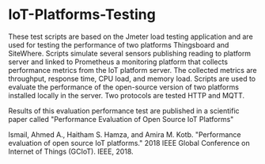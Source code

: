 # IoT-Platforms-Testing


These test scripts are based on the Jmeter load testing application and are used for testing the performance of two platforms Thingsboard and SiteWhere. Scripts simulate several sensors publishing reading to platform server and linked to Prometheus a monitoring platform that collects performance metrics from the IoT platform server. The collected metrics are throughput, response time, CPU load, and memory load. Scripts are used to evaluate the performance of the open-source version of two platforms installed locally in the server. Two protocols are tested HTTP and MQTT.

Results of this evaluation performance test are published in a scientific paper called "Performance Evaluation of Open Source IoT Platforms"

Ismail, Ahmed A., Haitham S. Hamza, and Amira M. Kotb. "Performance evaluation of open source IoT platforms." 2018 IEEE Global Conference on Internet of Things (GCIoT). IEEE, 2018.
